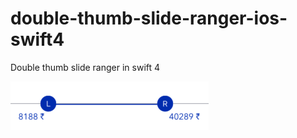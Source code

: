 # double-thumb-slide-ranger-ios-swift4
Double thumb slide ranger in swift 4

![Alt text](https://github.com/bibinvazhappillil/double-thumb-slide-ranger-ios-swift4/blob/master/assets/Screen%20Shot%202018-10-05%20at%202.14.23%20PM.png "Title")

